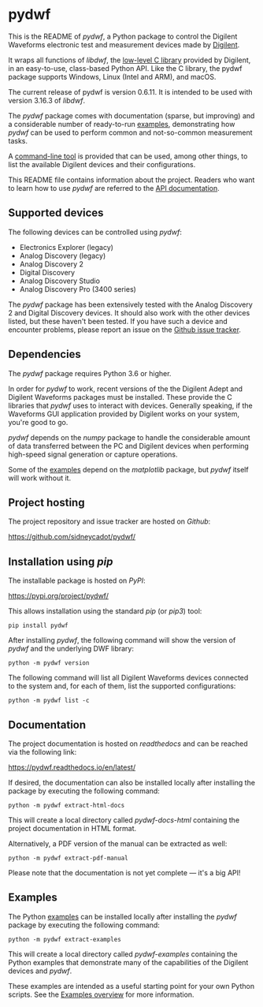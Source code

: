 # pydwf

This is the README of *pydwf*, a Python package to control the Digilent Waveforms electronic test and measurement devices made by [Digilent](https://store.digilentinc.com/).

It wraps all functions of *libdwf*, the [low-level C library](https://pydwf.readthedocs.io/en/latest/background/C_Library.html) provided by Digilent, in an easy-to-use, class-based Python API. Like the C library, the pydwf package supports Windows, Linux (Intel and ARM), and macOS.

The current release of pydwf is version 0.6.11.
It is intended to be used with version 3.16.3 of *libdwf*.

The *pydwf* package comes with documentation (sparse, but improving) and a considerable number of ready-to-run [examples](https://pydwf.readthedocs.io/en/latest/background/Examples.html), demonstrating how *pydwf* can be used to perform common and not-so-common measurement tasks.

A [command-line tool](https://pydwf.readthedocs.io/en/latest/background/CommandLineTool.html) is provided that can be used, among other things, to list the available Digilent devices and their configurations.

This README file contains information about the project. Readers who want to learn how to use *pydwf* are referred to the [API documentation](https://pydwf.readthedocs.io/en/latest/pydwf_api/index.html).

## Supported devices

The following devices can be controlled using *pydwf*:

* Electronics Explorer (legacy)
* Analog Discovery (legacy)
* Analog Discovery 2
* Digital Discovery
* Analog Discovery Studio
* Analog Discovery Pro (3400 series)

The *pydwf* package has been extensively tested with the Analog Discovery 2 and Digital Discovery devices. It should also work with the other devices listed, but these haven't been tested. If you have such a device and encounter problems, please report an issue on the [Github issue tracker](https://github.com/sidneycadot/pydwf/issues>).

## Dependencies

The *pydwf* package requires Python 3.6 or higher.

In order for *pydwf* to work, recent versions of the the Digilent Adept and Digilent Waveforms packages must be installed. These provide the C libraries that *pydwf* uses to interact with devices. Generally speaking, if the Waveforms GUI application provided by Digilent works on your system, you're good to go.

*pydwf* depends on the *numpy* package to handle the considerable amount of data transferred between the PC and Digilent devices when performing high-speed signal generation or capture operations.

Some of the [examples](https://pydwf.readthedocs.io/en/latest/background/Examples.html) depend on the *matplotlib* package, but *pydwf* itself will work without it.

## Project hosting

The project repository and issue tracker are hosted on *Github*:

https://github.com/sidneycadot/pydwf/

## Installation using *pip*

The installable package is hosted on *PyPI*:

https://pypi.org/project/pydwf/

This allows installation using the standard *pip* (or *pip3*) tool:

```
pip install pydwf
```

After installing *pydwf*, the following command will show the version of *pydwf* and the underlying DWF library:

```
python -m pydwf version
```

The following command will list all Digilent Waveforms devices connected to the system and, for each of them, list the supported configurations:

```
python -m pydwf list -c
```

## Documentation

The project documentation is hosted on *readthedocs* and can be reached via the following link:

https://pydwf.readthedocs.io/en/latest/

If desired, the documentation can also be installed locally after installing the package by executing the following command:

```
python -m pydwf extract-html-docs
```
This will create a local directory called *pydwf-docs-html* containing the project documentation in HTML format.

Alternatively, a PDF version of the manual can be extracted as well:

```
python -m pydwf extract-pdf-manual
```

Please note that the documentation is not yet complete — it's a big API!

## Examples

The Python [examples](https://pydwf.readthedocs.io/en/latest/background/Examples.html) can be installed locally after installing the *pydwf* package by executing the following command:

```
python -m pydwf extract-examples
```

This will create a local directory called *pydwf-examples* containing the Python examples that demonstrate many of the capabilities of the Digilent devices and *pydwf*.

These examples are intended as a useful starting point for your own Python scripts. See the [Examples overview](https://pydwf.readthedocs.io/en/latest/background/Examples.html) for more information.
